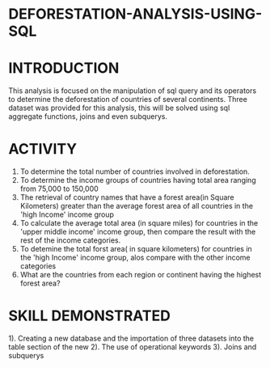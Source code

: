 # DEFORESTATION-ANALYSIS-USING-SQL
 
# **INTRODUCTION**
This analysis is focused on the manipulation of sql query and its operators to determine the deforestation of countries of several continents. Three dataset was provided for this analysis, this will be solved using sql aggregate functions, joins and even subquerys.

# **ACTIVITY**
1. To determine the total number of countries involved in deforestation.
2. To determine the income groups of countries having total area ranging from 75,000 to 150,000
3. The retrieval of country names that have a forest area(in Square Kilometers) greater than the average forest area of all countries in the 'high Income' income group
4. To calculate the average total area (in square miles) for countries in the 'upper middle income' income group, then compare the result with the rest of the income categories.
5. To detemine the total forst area( in square kilometers) for countries in the 'high Income' income group, alos compare with the other income categories
6. What are the countries from each region or continent having the highest forest area?

# **SKILL DEMONSTRATED**

1). Creating a new database and the importation of three datasets into the table section of the new
2). The use of operational keywords 
3). Joins and subquerys

